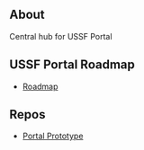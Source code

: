 ## About
Central hub for USSF Portal

## USSF Portal Roadmap
* [Roadmap](https://ussf-orbit.github.io/ussf-portal/USSF-Portal-Product-Roadmap)

## Repos
* [Portal Prototype](https://github.com/USSF-ORBIT/ussf-portal-prototype)

